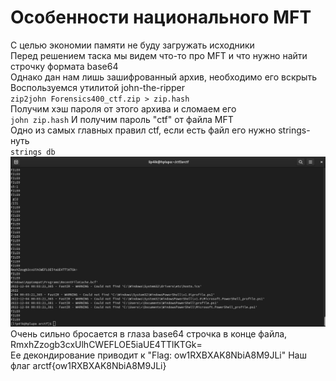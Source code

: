 # Особенности национального MFT 
С целью экономии памяти не буду загружать исходники  
Перед решением таска мы видем что-то про MFT и что нужно найти строчку формата base64  
Однако дан нам лишь зашифрованный архив, необходимо его вскрыть  
Воспользуемся утилитой john-the-ripper  
`zip2john Forensics400_ctf.zip > zip.hash`  
Получим хэш пароля от этого архива и сломаем его  
`john zip.hash`
И получим пароль "ctf" от файла MFT  
Одно из самых главных правил ctf, если есть файл его нужно strings-нуть  
`strings db`  
![strings](https://github.com/Lip4ik/arctf/blob/main/forensic/%D0%9E%D1%81%D0%BE%D0%B1%D0%B5%D0%BD%D0%BD%D0%BE%D1%81%D1%82%D0%B8%20%D0%BD%D0%B0%D1%86%D0%B8%D0%BE%D0%BD%D0%B0%D0%BB%D1%8C%D0%BD%D0%BE%D0%B3%D0%BE%20MFT/solve/strings.jpg)  
Очень сильно бросается в глаза base64 строчка в конце файла, RmxhZzogb3cxUlhCWEFLOE5iaUE4TTlKTGk=  
Ее декондирование приводит к "Flag: ow1RXBXAK8NbiA8M9JLi"
Наш флаг arctf{ow1RXBXAK8NbiA8M9JLi}  
